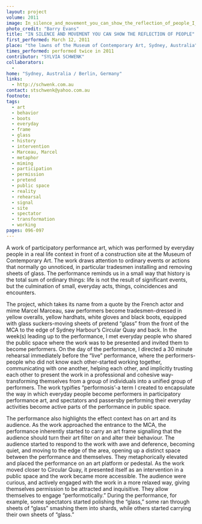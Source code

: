 ```yaml
---
layout: project
volume: 2011
image: In_silence_and_movement_you_can_show_the_reflection_of_people_I__2011.jpg
photo_credit: "Barry Evans"
title: "IN SILENCE AND MOVEMENT YOU CAN SHOW THE REFLECTION OF PEOPLE"
first_performed: March 12, 2011
place: "the lawns of the Museum of Contemporary Art, Sydney, Australia"
times_performed: performed twice in 2011
contributor: "SYLVIA SCHWENK"
collaborators: 
  - 
home: "Sydney, Australia / Berlin, Germany"
links: 
  - http://schwenk.com.au
contact: stschwenk@yahoo.com.au
footnote: 
tags: 
  - art
  - behavior
  - boots
  - everyday
  - frame
  - glass
  - history
  - intervention
  - Marceau, Marcel
  - metaphor
  - miming
  - participation
  - permission
  - pretend
  - public space
  - reality
  - rehearsal
  - signal
  - site
  - spectator
  - transformation
  - working
pages: 096-097
---
```


A work of participatory performance art, which was performed by everyday people in a real life context in front of a construction site at the Museum of Contemporary Art. The work draws attention to ordinary events or actions that normally go unnoticed, in particular tradesmen installing and removing sheets of glass. The performance reminds us in a small way that history is the total sum of ordinary things: life is not the result of significant events, but the culmination of small, everyday acts, things, coincidences and encounters. 

The project, which takes its name from a quote by the French actor and mime Marcel Marceau, saw performers become tradesmen-dressed in yellow overalls, yellow hardhats, white gloves and black boots, equipped with glass suckers-moving sheets of pretend “glass” from the front of the MCA to the edge of Sydney Harbour’s Circular Quay and back. In the week(s) leading up to the performance, I met everyday people who shared the public space where the work was to be presented and invited them to become performers. On the day of the performance, I directed a 30 minute rehearsal immediately before the “live” performance, where the performers-people who did not know each other-started working together, communicating with one another, helping each other, and implicitly trusting each other to present the work in a professional and cohesive way-transforming themselves from a group of individuals into a unified group of performers. The work typifies “performosis’-a term I created to encapsulate the way in which everyday people become performers in participatory performance art, and spectators and passersby performing their everyday activities become active parts of the performance in public space. 

The performance also highlights the effect context has on art and its audience. As the work approached the entrance to the MCA, the performance inherently started to carry an art frame signalling that the audience should turn their art filter on and alter their behaviour. The audience started to respond to the work with awe and deference, becoming quiet, and moving to the edge of the area, opening up a distinct space between the performance and themselves. They metaphorically elevated and placed the performance on an art platform or pedestal. As the work moved closer to Circular Quay, it presented itself as an intervention in a public space and the work became more accessible. The audience were curious, and actively engaged with the work in a more relaxed way, giving themselves permission to be attracted and inquisitive. They allow themselves to engage “performotically.” During the performance, for example, some spectators started polishing the “glass,” some ran through sheets of “glass” smashing them into shards, while others started carrying their own sheets of “glass.” 
